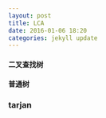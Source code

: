 ```yaml
---
layout: post
title: LCA
date: 2016-01-06 18:20
categories: jekyll update
---
```


#### 二叉查找树

#### 普通树


### tarjan

